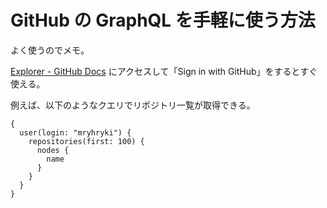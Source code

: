 # GitHub の GraphQL を手軽に使う方法

よく使うのでメモ。

[Explorer - GitHub Docs](https://docs.github.com/en/graphql/overview/explorer) にアクセスして「Sign in with GitHub」をするとすぐ使える。

例えば、以下のようなクエリでリポジトリ一覧が取得できる。

```
{
  user(login: "mryhryki") {
    repositories(first: 100) {
      nodes {
        name
      }
    }
  }
}
```